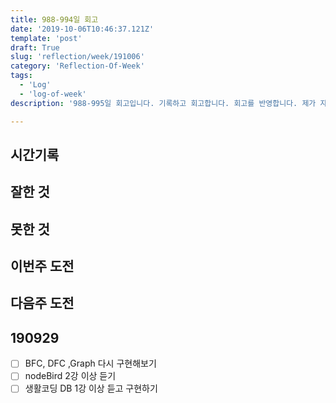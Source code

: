 ```yaml
---
title: 988-994일 회고
date: '2019-10-06T10:46:37.121Z'
template: 'post'
draft: True
slug: 'reflection/week/191006'
category: 'Reflection-Of-Week'
tags:
  - 'Log'
  - 'log-of-week'
description: '988-995일 회고입니다. 기록하고 회고합니다. 회고를 반영합니다. 제가 자라는 방식입니다.'

---
```


## 시간기록 



## 잘한 것



## 못한 것



## 이번주 도전



## 다음주 도전



## 190929

- [ ] BFC, DFC ,Graph 다시 구현해보기 
- [ ] nodeBird 2강 이상 듣기 
- [ ] 생활코딩 DB 1강 이상 듣고 구현하기 